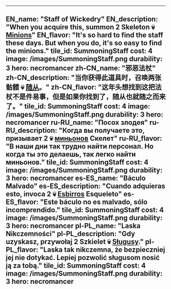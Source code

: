 ---

EN_name: "Staff of Wickedry"
EN_description: "When you acquire this, summon 2 Skeleton 💀 <u>Minions</u>"
EN_flavor: "It's so hard to find the staff these days. But when you do, it's so easy to find the minions."
tile_id: SummoningStaff
cost: 4
image: /images/SummoningStaff.png
durability: 3
hero: necromancer
zh-CN_name: "邪恶法杖"
zh-CN_description: "当你获得此道具时，召唤两张骷髅 💀 <u>随从</u>。"
zh-CN_flavor: "这年头想找到这把法杖不是件易事，但是如果你找到了，随从也就随之而来了。"
tile_id: SummoningStaff
cost: 4
image: /images/SummoningStaff.png
durability: 3
hero: necromancer
ru-RU_name: "Посох злодея"
ru-RU_description: "Когда вы получаете это, призывает 2 💀 <u>миньонов</u> Скелет"
ru-RU_flavor: "В наши дни так трудно найти персонал. Но когда ты это делаешь, так легко найти миньонов."
tile_id: SummoningStaff
cost: 4
image: /images/SummoningStaff.png
durability: 3
hero: necromancer
es-ES_name: "Báculo Malvado"
es-ES_description: "Cuando adquieras esto, invoca 2 💀 <u>Esbirros</u>
Esqueleto"
es-ES_flavor: "Este báculo no es malvado, sólo incomprendido."
tile_id: SummoningStaff
cost: 4
image: /images/SummoningStaff.png
durability: 3
hero: necromancer
pl-PL_name: "Laska Nikczemności"
pl-PL_description: "Gdy uzyskasz, przywołaj 2 Szkielet 💀 <u>Sługusy</u>."
pl-PL_flavor: "Laska tak nikczemna, że bezpieczniej jej nie dotykać. Lepiej pozwolić sługusom nosić ją za tobą."
tile_id: SummoningStaff
cost: 4
image: /images/SummoningStaff.png
durability: 3
hero: necromancer
---